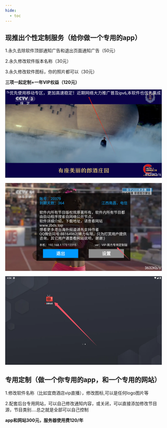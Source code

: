 ```yaml
---
hide:
  - toc
---
```


## 现推出个性定制服务（给你做一个专用的app）



1.永久去除软件顶部通知广告和退出页面通知广告（50元）

2.永久修改软件版本名称（30元）

3.永久修改软件图标，你的照片都可以（30元）

**三项一起定制+一年VIP权益（120元）**

![image-20241011085336923](assets/image-20241011085336923.webp)



![image-20241011085206359](assets/670876b802b16.webp)



![image-20241011085459241](assets/image-20241011085459241.webp)





## 专用定制（做一个你专用的app，和一个专用的网站）

1.修改软件名称（比如宜商酒店vip直播），修改图标,可以是任何logo图片等

2.配套后台专用网站，可以自己修改通知内容，或关闭，可以直接添加修改节目源，节目类别....总之就是全部可以自己控制

**app和网站300元，服务器使用费120/年**


